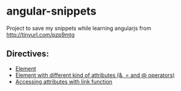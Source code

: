 angular-snippets
================
Project to save my snippets while learning angularjs from http://tinyurl.com/pzp9mtg


Directives:
-------------------------

  * [Element](http://jsfiddle.net/matubaum/htVCT/1)
  * [Element with different kind of attributes (&, = and @ operators)](http://jsfiddle.net/matubaum/WwPLA/2/)
  * [Accessing attributes with link function](http://jsfiddle.net/matubaum/ksBCf/2/)
